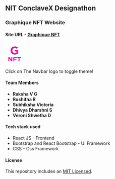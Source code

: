 ## **NIT ConclaveX Designathon**

### **Graphique NFT Website**

#### **Site URL** - [Graphique NFT](https://graphique-nft.vercel.app/)

![image](/public/logo.svg)

Click on The Navbar logo to toggle theme!

#### **Team Members**

- **Raksha V G**
- **Roshitha R**
- **Subhiksha Victoria**
- **Dhivya Dharshni S**
- **Veroni Shwetha D**

#### **Tech stack used**

- React JS - Frontend
- Bootstrap and React Bootstrap - UI Framework
- CSS - Css Framework

#### **License**

This repository includes an [MIT Licensed](https://github.com/Raksha001/graphique-nft/blob/main/LICENSE).
